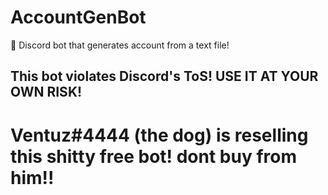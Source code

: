 # AccountGenBot
💙 Discord bot that generates account from a text file!
## This bot violates Discord's ToS! USE IT AT YOUR OWN RISK!
# Ventuz#4444 (the dog) is reselling this shitty free bot! dont buy from him!!
